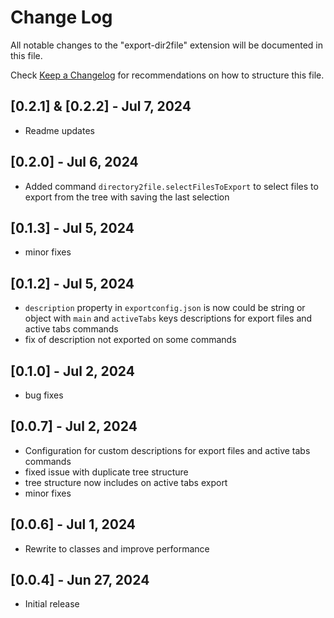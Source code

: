 # Change Log

All notable changes to the "export-dir2file" extension will be documented in this file.

Check [Keep a Changelog](http://keepachangelog.com/) for recommendations on how to structure this file.

## [0.2.1] & [0.2.2] - Jul 7, 2024

- Readme updates

## [0.2.0] - Jul 6, 2024

- Added command `directory2file.selectFilesToExport` to select files to export from the tree with saving the last selection

## [0.1.3] - Jul 5, 2024

- minor fixes

## [0.1.2] - Jul 5, 2024

- `description` property in `exportconfig.json` is now could be string or object with `main` and `activeTabs` keys descriptions for export files and active tabs commands
- fix of description not exported on some commands

## [0.1.0] - Jul 2, 2024

- bug fixes

## [0.0.7] - Jul 2, 2024

- Configuration for custom descriptions for export files and active tabs commands
- fixed issue with duplicate tree structure
- tree structure now includes on active tabs export
- minor fixes

## [0.0.6] - Jul 1, 2024

- Rewrite to classes and improve performance

## [0.0.4] - Jun 27, 2024

- Initial release
